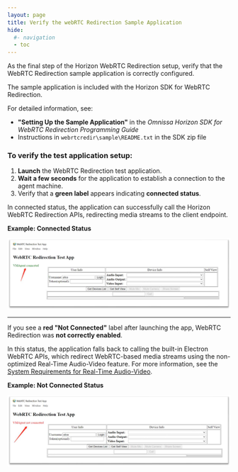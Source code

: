 ```yaml
---
layout: page
title: Verify the webRTC Redirection Sample Application
hide:
  #- navigation
  - toc
---
```


As the final step of the Horizon WebRTC Redirection setup, verify that the WebRTC Redirection sample application is correctly configured.

The sample application is included with the Horizon SDK for WebRTC Redirection.

For detailed information, see:<br>
- **"Setting Up the Sample Application"** in the *Omnissa Horizon SDK for WebRTC Redirection Programming Guide*<br>
- Instructions in `webrtcredir\sample\README.txt` in the SDK zip file

### To verify the test application setup:

1. **Launch** the WebRTC Redirection test application.
2. **Wait a few seconds** for the application to establish a connection to the agent machine.
3. Verify that a **green label** appears indicating **connected status**.

In connected status, the application can successfully call the Horizon WebRTC Redirection APIs, redirecting media streams to the client endpoint.

**Example: Connected Status**

![](images/WebRTCRedirectionsampleapp_Connectedstatus.png)

---

If you see a **red "Not Connected"** label after launching the app, WebRTC Redirection was **not correctly enabled**.

In this status, the application falls back to calling the built-in Electron WebRTC APIs, which redirect WebRTC-based media streams using the non-optimized Real-Time Audio-Video feature. For more information, see the [System Requirements for Real-Time Audio-Video](https://docs.omnissa.com/bundle/Horizon-Remote-Desktop-FeaturesV2206/page/SystemRequirementsforReal-TimeAudio-Video.html). 

**Example: Not Connected Status**

![](images/WebRTCRedirectionsampleapp_NotConnectedstatus.png)


